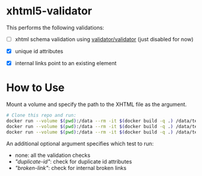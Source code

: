 # xhtml5-validator

This performs the following validations:

- [ ] xhtml schema validation using [validator/validator](https://github.com/validator/validator) (just disabled for now)
- [x] unique id attributes
- [x] internal links point to an existing element


# How to Use

Mount a volume and specify the path to the XHTML file as the argument.

```bash
# Clone this repo and run:
docker run --volume $(pwd):/data --rm -it $(docker build -q .) /data/test/fail-duplicate.xhtml
docker run --volume $(pwd):/data --rm -it $(docker build -q .) /data/test/fail-no-link-target.xhtml
docker run --volume $(pwd):/data --rm -it $(docker build -q .) /data/test/pass.xhtml
```

An additional optional argument specifies which test to run:

- none: all the validation checks
- _"duplicate-id"_: check for duplicate id attributes
- _"broken-link"_: check for internal broken links